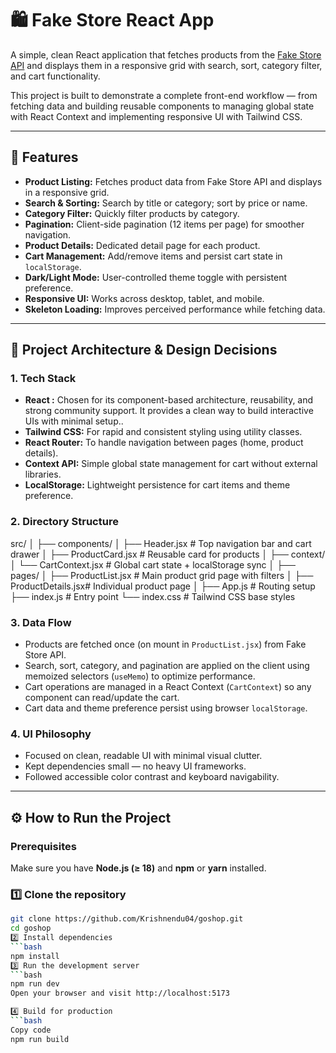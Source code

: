 # 🛍️ Fake Store React App

A simple, clean React application that fetches products from the [Fake Store API](https://fakestoreapi.com/) and displays them in a responsive grid with search, sort, category filter, and cart functionality.

This project is built to demonstrate a complete front-end workflow — from fetching data and building reusable components to managing global state with React Context and implementing responsive UI with Tailwind CSS.

---

## 🚀 Features

- **Product Listing:** Fetches product data from Fake Store API and displays in a responsive grid.
- **Search & Sorting:** Search by title or category; sort by price or name.
- **Category Filter:** Quickly filter products by category.
- **Pagination:** Client-side pagination (12 items per page) for smoother navigation.
- **Product Details:** Dedicated detail page for each product.
- **Cart Management:** Add/remove items and persist cart state in `localStorage`.
- **Dark/Light Mode:** User-controlled theme toggle with persistent preference.
- **Responsive UI:** Works across desktop, tablet, and mobile.
- **Skeleton Loading:** Improves perceived performance while fetching data.

---

## 🧠 Project Architecture & Design Decisions

### 1. **Tech Stack**

- **React :** Chosen for its component-based architecture, reusability, and strong community support. It provides a clean way to build interactive UIs with minimal setup..
- **Tailwind CSS:** For rapid and consistent styling using utility classes.
- **React Router:** To handle navigation between pages (home, product details).
- **Context API:** Simple global state management for cart without external libraries.
- **LocalStorage:** Lightweight persistence for cart items and theme preference.

### 2. **Directory Structure**

src/
│
├── components/
│ ├── Header.jsx # Top navigation bar and cart drawer
│ ├── ProductCard.jsx # Reusable card for products
│
├── context/
│ └── CartContext.jsx # Global cart state + localStorage sync
│
├── pages/
│ ├── ProductList.jsx # Main product grid page with filters
│ ├── ProductDetails.jsx# Individual product page
│
├── App.js # Routing setup
├── index.js # Entry point
└── index.css # Tailwind CSS base styles

### 3. **Data Flow**

- Products are fetched once (on mount in `ProductList.jsx`) from Fake Store API.
- Search, sort, category, and pagination are applied on the client using memoized selectors (`useMemo`) to optimize performance.
- Cart operations are managed in a React Context (`CartContext`) so any component can read/update the cart.
- Cart data and theme preference persist using browser `localStorage`.

### 4. **UI Philosophy**

- Focused on clean, readable UI with minimal visual clutter.
- Kept dependencies small — no heavy UI frameworks.
- Followed accessible color contrast and keyboard navigability.

---

## ⚙️ How to Run the Project

### Prerequisites

Make sure you have **Node.js (≥ 18)** and **npm** or **yarn** installed.

### 1️⃣ Clone the repository

````bash
git clone https://github.com/Krishnendu04/goshop.git
cd goshop
2️⃣ Install dependencies
```bash
npm install
3️⃣ Run the development server
```bash
npm run dev
Open your browser and visit http://localhost:5173

4️⃣ Build for production
```bash
Copy code
npm run build
````
